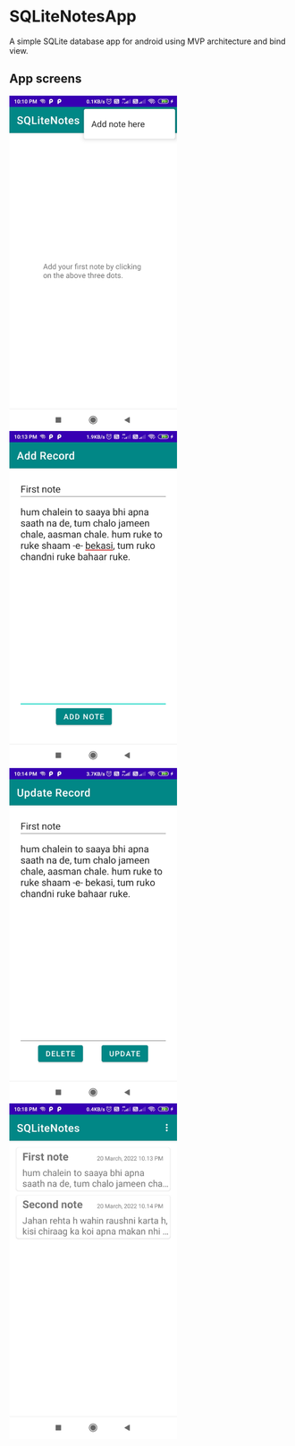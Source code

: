 # SQLiteNotesApp
A simple SQLite database app for android using MVP architecture and bind view.

## App screens

<img src="https://github.com/divyanshuverma72/SQLiteNotesApp/blob/master/Screenshot_2022-03-20-22-10-32-318_com.example.sqlitenotesapp.jpg" width=300 align=left>
<img src="https://github.com/divyanshuverma72/SQLiteNotesApp/blob/master/Screenshot_2022-03-20-22-13-13-435_com.example.sqlitenotesapp.jpg" width=300align=left>
<img src="https://github.com/divyanshuverma72/SQLiteNotesApp/blob/master/Screenshot_2022-03-20-22-14-46-958_com.example.sqlitenotesapp.jpg" width=300 align=left>
<img src="https://github.com/divyanshuverma72/SQLiteNotesApp/blob/master/Screenshot_2022-03-20-22-18-48-147_com.example.sqlitenotesapp.jpg" width=300align=left>

